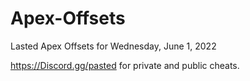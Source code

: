 # Apex-Offsets
Lasted Apex Offsets for Wednesday, June 1, 2022


https://Discord.gg/pasted for private and public cheats.
